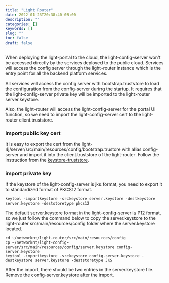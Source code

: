 ```yaml
---
title: "Light Router"
date: 2022-01-23T20:38:40-05:00
description: ""
categories: []
keywords: []
slug: ""
toc: false
draft: false
---
```


When deploying the light-portal to the cloud, the light-config-server won't be accessed directly by the services deployed to the public cloud. Services will access the config server through the light-router instance which is the entry point for all the backend platform services. 

All services will access the config server with bootstrap.truststore to load the configuration from the config-server during the startup. It requires that the light-config-server private key will be imported to the light-router server.keystore. 

Also, the light-router will access the light-config-server for the portal UI function, so we need to import the light-config-server cert to the light-router client.truststore. 


### import public key cert

It is easy to export the cert from the light-4j/server/src/main/resources/config/bootstrap.trustore with alias config-server and import it into the client.truststore of the light-router. Follow the instruction from the [keystore-truststore][].

### import private key

If the keystore of the light-config-server is jks format, you need to export it to standardized format of PKCS12 format. 

```
keytool -importkeystore -srckeystore server.keystore -destkeystore server.keystore -deststoretype pkcs12
```

The default server.keystore format in the light-config-server is P12 format, so we just follow the command below to 
copy the server.keystore to the light-router src/main/resources/config folder where the server.keystore located.

```
cd ~/networknt/light-router/src/main/resources/config
cp ~/networknt/light-config-server/src/main/resources/config/server.keystore config-server.keystore
keytool -importkeystore -srckeystore config-server.keystore -destkeystore server.keystore -deststoretype JKS
```

After the import, there should be two entries in the server.keystore file. Remove the config-server.keystore after the import. 


[keystore-truststore]: /tutorial/security/keystore-truststore/
